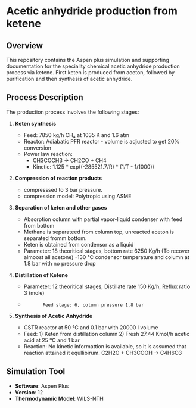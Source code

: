 # Acetic anhydride production from ketene

## Overview

This repository contains the Aspen plus simulation and supporting documentation for the speciality chemical acetic anhydride production process via ketene. First keten is produced from aceton, followed by purification and then synthesis of acetic anhydride.

## Process Description

The production process involves the following stages:

1. **Keten synthesis**  
   - Feed: 7850 kg/h CH₄ at 1035 K and 1.6 atm
   - Reactor: Adiabatic PFR reactor
              - volume is adjusted to get 20% conversion  
   - Power law reaction:
     - CH3COCH3 → CH2CO + CH4
     - Kinetic: 1.125 * exp((-285521.7/R) * (1/T - 1/1000))

2. **Compression of reaction products**  
   - compresssed to 3 bar pressure.
   - compression model: Polytropic using ASME

3. **Separation of keten and other gases**  
   - Absorption column with partial vapor-liquid condenser with feed from bottom
   - Methane is separateed from column top, unreacted aceton is separated fromm bottom.
   - Keten is obtained from condensor as a liquid
   - Parameter: 18 theoritical stages, bottom rate 6250 Kg/h (To recover almoost all acetone)
                -130 °C condensor temperature and column at 1.8 bar with no pressure drop

4. **Distillation of Ketene**  
   - Parameter: 12 theoritical stages, Distillate rate 150 Kg/h, Reflux ratio 3 (mole)
   -            Feed stage: 6, column pressure 1.8 bar    

5. **Synthesis of Acetic Anhydride**
   - CSTR reactor at 50 °C and 0.1 bar with 20000 l volume
   - Feed: 1) Keten from distillation column
           2) Fresh 27.44 Kmol/h acetic acid at 25 °C and 1 bar
   - Reaction: No kinetic informattion is available, so it is assumed that reaction attained it equllibirum.
           C2H2O + CH3COOH → C4H6O3


## Simulation Tool

- **Software**: Aspen Plus
- **Version**: 12
- **Thermodynamic Model**: WILS-NTH
